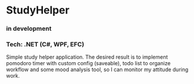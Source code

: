 # StudyHelper

### in development
### Tech: .NET (C#, WPF, EFC)


Simple study helper application. The desired result is to implement pomodoro timer with custom config (saveable), todo list to organize workflow and some mood analysis tool, so I can monitor my attitude during work. 

